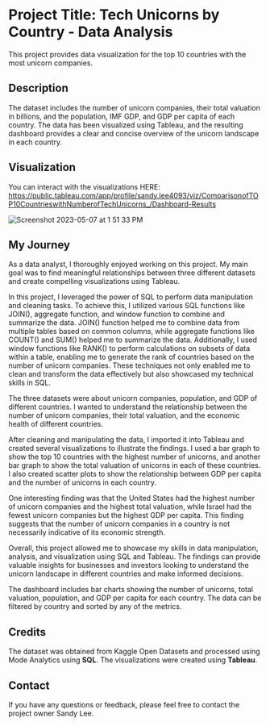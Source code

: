 # **Project Title: Tech Unicorns by Country - Data Analysis**
This project provides data visualization for the top 10 countries with the most unicorn companies.

## **Description**
The dataset includes the number of unicorn companies, their total valuation in billions, and the population, IMF GDP, and GDP per capita of each country. The data has been visualized using Tableau, and the resulting dashboard provides a clear and concise overview of the unicorn landscape in each country.

## **Visualization**
You can interact with the visualizations HERE: https://public.tableau.com/app/profile/sandy.lee4093/viz/ComparisonofTOP10CountrieswithNumberofTechUnicorns_/Dashboard-Results

![Screenshot 2023-05-07 at 1 51 33 PM](https://user-images.githubusercontent.com/132478980/236699699-779fff25-cfcc-4319-8095-1f859bb49d4d.png)

## **My Journey**
As a data analyst, I thoroughly enjoyed working on this project. My main goal was to find meaningful relationships between three different datasets and create compelling visualizations using Tableau.

In this project, I leveraged the power of SQL to perform data manipulation and cleaning tasks. To achieve this, I utilized various SQL functions like JOIN(), aggregate function, and window function to combine and summarize the data. JOIN() function helped me to combine data from multiple tables based on common columns, while aggregate functions like COUNT() and SUM() helped me to summarize the data. Additionally, I used window functions like RANK() to perform calculations on subsets of data within a table, enabling me to generate the rank of countries based on the number of unicorn companies. These techniques not only enabled me to clean and transform the data effectively but also showcased my technical skills in SQL.

The three datasets were about unicorn companies, population, and GDP of different countries. I wanted to understand the relationship between the number of unicorn companies, their total valuation, and the economic health of different countries.

After cleaning and manipulating the data, I imported it into Tableau and created several visualizations to illustrate the findings. I used a bar graph to show the top 10 countries with the highest number of unicorns, and another bar graph to show the total valuation of unicorns in each of these countries. I also created scatter plots to show the relationship between GDP per capita and the number of unicorns in each country.

One interesting finding was that the United States had the highest number of unicorn companies and the highest total valuation, while Israel had the fewest unicorn companies but the highest GDP per capita. This finding suggests that the number of unicorn companies in a country is not necessarily indicative of its economic strength.

Overall, this project allowed me to showcase my skills in data manipulation, analysis, and visualization using SQL and Tableau. The findings can provide valuable insights for businesses and investors looking to understand the unicorn landscape in different countries and make informed decisions.

The dashboard includes bar charts showing the number of unicorns, total valuation, population, and GDP per capita for each country. The data can be filtered by country and sorted by any of the metrics.

## **Credits**
The dataset was obtained from Kaggle Open Datasets and processed using Mode Analytics using **SQL**. The visualizations were created using **Tableau**.

## **Contact**
If you have any questions or feedback, please feel free to contact the project owner Sandy Lee.
